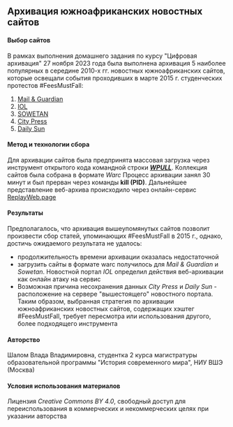 ## Архивация южноафриканских новостных сайтов
#### Выбор сайтов
В рамках выполнения домашнего задания по курсу "Цифровая архивация" 27 ноября 2023 года была выполнена архивация 5 наиболее популярных в середине 2010-х гг. новостных южноафриканских сайтов, которые освещали события проходивших в марте 2015 г. студенческих протестов #FeesMustFall:
1. [Mail & Guardian](https://mg.co.za)
2. [IOL](https://www.iol.co.za)
3. [SOWETAN](https://www.sowetanlive.co.za)
4. [City Press](https://www.news24.com/citypress)
5. [Daily Sun](https://www.snl24.com/dailysun)

#### Метод и технологии сбора 
Для архивации сайтов была предпринята массовая загрузка через инструмент открытого кода командной строки [___WPULL___](https://github.com/ArchiveTeam/wpull). Коллекция сайтов была собрана в формате _Warc_ Процесс архивации занял 30 минут и был прерван через команды __kill (PID)__. Дальнейшее представление веб-архива происходило через онлайн-сервис [ReplayWeb.page](https://replayweb.page)

#### Результаты
Предполагалось, что архивация вышеупомянутых сайтов позволит произвести сбор статей, упоминающих #FeesMustFall в 2015 г., однако, достичь ожидаемого результата не удалось:
- продолжительность времени архивации оказалась недостаточной
- загрузить сайты в формате warc получилось для _Mail & Guardian_ и _Sowetan_. Новостной портал _IOL_ определил действия веб-архивации как онлайн атаку на сервис
- Возможная причина несохранения данных _City Press_ и _Daily Sun_ - расположение на сервере "вышестоящего" новостного портала.
Таким образом, выбранная стратегия по архивации южноафриканских новостных сайтов, содержащих хэштег #FeesMustFall, требует пересмотра или использования другого, более подходящего инструмента

#### Авторство
Шалом Влада Владимировна, студентка 2 курса магистратуры образовательной программы "История современного мира", НИУ ВШЭ (Москва)

#### Условия использования материалов
Лицензия _Creative Commons BY 4.0_, свободный доступ для переиспользования в коммерческих и некоммерческих целях при указании авторства
